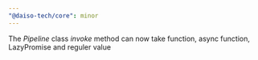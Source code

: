 ```yaml
---
"@daiso-tech/core": minor
---
```


The <i>Pipeline</i> class <i>invoke</i> method can now take function, async function, LazyPromise and reguler value
